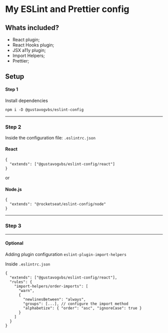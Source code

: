 # My ESLint and Prettier config

## Whats included?

- React plugin;
- React Hooks plugin;
- JSX a11y plugin;
- Import Helpers;
- Prettier;

## Setup

#### Step 1

Install dependencies

```
npm i -D @gustavogvbs/eslint-config
```

---

### Step 2

Inside the configuration file: `.eslintrc.json`

#### React

```
{
  "extends": ["@gustavogvbs/eslint-config/react"]
}
```

or

#### Node.js

```
{
  "extends": "@rocketseat/eslint-config/node"
}
```

---

### Step 3

---

#### Optional

Adding plugin configuration `eslint-plugin-import-helpers`

Inside `.eslintrc.json`

```
{
  "extends": ["@gustavogvbs/eslint-config/react"],
  "rules": {
    "import-helpers/order-imports": [
      "warn",
      {
        "newlinesBetween": "always",
        "groups": [...], // configure the import method
        "alphabetize": { "order": "asc", "ignoreCase": true }
      }
    ]
  }
}
```
